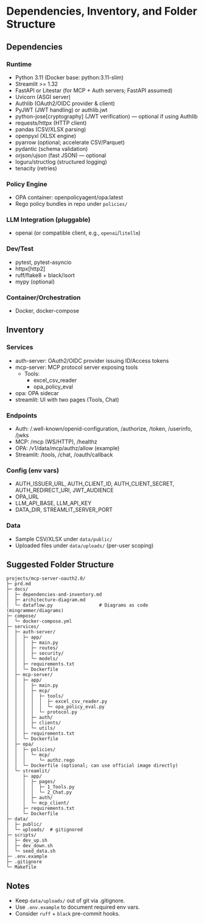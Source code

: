 # Dependencies, Inventory, and Folder Structure

## Dependencies

### Runtime
- Python 3.11 (Docker base: python:3.11-slim)
- Streamlit >= 1.32
- FastAPI or Litestar (for MCP + Auth servers; FastAPI assumed)
- Uvicorn (ASGI server)
- Authlib (OAuth2/OIDC provider & client)
- PyJWT (JWT handling) or authlib.jwt
- python-jose[cryptography] (JWT verification) — optional if using Authlib
- requests/httpx (HTTP client)
- pandas (CSV/XLSX parsing)
- openpyxl (XLSX engine)
- pyarrow (optional; accelerate CSV/Parquet)
- pydantic (schema validation)
- orjson/ujson (fast JSON) — optional
- loguru/structlog (structured logging)
- tenacity (retries)

### Policy Engine
- OPA container: openpolicyagent/opa:latest
- Rego policy bundles in repo under `policies/`

### LLM Integration (pluggable)
- openai (or compatible client, e.g., `openai`/`litellm`)

### Dev/Test
- pytest, pytest-asyncio
- httpx[http2]
- ruff/flake8 + black/isort
- mypy (optional)

### Container/Orchestration
- Docker, docker-compose

## Inventory

### Services
- auth-server: OAuth2/OIDC provider issuing ID/Access tokens
- mcp-server: MCP protocol server exposing tools
  - Tools:
    - excel_csv_reader
    - opa_policy_eval
- opa: OPA sidecar
- streamlit: UI with two pages (Tools, Chat)

### Endpoints
- Auth: /.well-known/openid-configuration, /authorize, /token, /userinfo, /jwks
- MCP: /mcp (WS/HTTP), /healthz
- OPA: /v1/data/mcp/authz/allow (example)
- Streamlit: /tools, /chat, /oauth/callback

### Config (env vars)
- AUTH_ISSUER_URL, AUTH_CLIENT_ID, AUTH_CLIENT_SECRET, AUTH_REDIRECT_URI, JWT_AUDIENCE
- OPA_URL
- LLM_API_BASE, LLM_API_KEY
- DATA_DIR, STREAMLIT_SERVER_PORT

### Data
- Sample CSV/XLSX under `data/public/`
- Uploaded files under `data/uploads/` (per-user scoping)

## Suggested Folder Structure

```
projects/mcp-server-oauth2.0/
├─ prd.md
├─ docs/
│  ├─ dependencies-and-inventory.md
│  ├─ architecture-diagram.md
│  └─ dataflow.py                 # Diagrams as code (mingrammer/diagrams)
├─ compose/
│  └─ docker-compose.yml
├─ services/
│  ├─ auth-server/
│  │  ├─ app/
│  │  │  ├─ main.py
│  │  │  ├─ routes/
│  │  │  ├─ security/
│  │  │  └─ models/
│  │  ├─ requirements.txt
│  │  └─ Dockerfile
│  ├─ mcp-server/
│  │  ├─ app/
│  │  │  ├─ main.py
│  │  │  ├─ mcp/
│  │  │  │  ├─ tools/
│  │  │  │  │  ├─ excel_csv_reader.py
│  │  │  │  │  └─ opa_policy_eval.py
│  │  │  │  └─ protocol.py
│  │  │  ├─ auth/
│  │  │  ├─ clients/
│  │  │  └─ utils/
│  │  ├─ requirements.txt
│  │  └─ Dockerfile
│  ├─ opa/
│  │  ├─ policies/
│  │  │  └─ mcp/
│  │  │     └─ authz.rego
│  │  └─ Dockerfile (optional; can use official image directly)
│  └─ streamlit/
│     ├─ app/
│     │  ├─ pages/
│     │  │  ├─ 1_Tools.py
│     │  │  └─ 2_Chat.py
│     │  ├─ auth/
│     │  └─ mcp_client/
│     ├─ requirements.txt
│     └─ Dockerfile
├─ data/
│  ├─ public/
│  └─ uploads/  # gitignored
├─ scripts/
│  ├─ dev_up.sh
│  ├─ dev_down.sh
│  └─ seed_data.sh
├─ .env.example
├─ .gitignore
└─ Makefile
```

## Notes
- Keep `data/uploads/` out of git via .gitignore.
- Use `.env.example` to document required env vars.
- Consider `ruff` + `black` pre-commit hooks.
